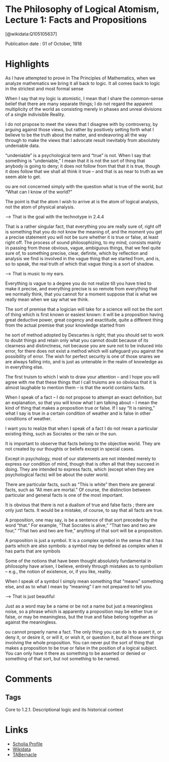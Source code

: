 
The Philosophy of Logical Atomism, Lecture 1: Facts and Propositions
====================================================================
  
  [@wikidata:Q105105637]  
  
Publication date : 01 of October, 1918  

# Highlights

As I have attempted to prove in The Principles of Mathematics, when we analyze mathematics we bring it all back to logic. It all comes back to logic in the strictest and most formal sense

When I say that my logic is atomistic, I mean that I share the common-sense belief that there are many separate things; I do not regard the apparent multiplicity of the world as consisting merely in phases and unreal divisions of a single indivisible Reality. 


I do not propose to meet the views that I disagree with by controversy, by arguing against those views, but rather by positively setting forth what I believe to be the truth about the matter, and endeavoring all the way through to make the views that I advocate result inevitably from absolutely undeniable data.

“undeniable” is a psychological term and “true” is not. When I say that something is “undeniable,” I mean that it is not the sort of thing that anybody is going to deny; it does not follow from that that it is true, though it does follow that we shall all think it true – and that is as near to truth as we seem able to get.

ou are not concerned simply with the question what is true of the world, but “What can I know of the world?”

The point is that the atom I wish to arrive at is the atom of logical analysis, not the atom of physical analysis.

--> That is the goal with the technotype in 2.4.4

That is a rather singular fact, that everything you are really sure of, right off is something that you do not know the meaning of, and the moment you get a precise statement you will not be sure whether it is true or false, at least right off. The process of sound philosophizing, to my mind, consists mainly in passing from those obvious, vague, ambiguous things, that we feel quite sure of, to something precise, clear, definite, which by reflection and analysis we find is involved in the vague thing that we started from, and is, so to speak, the real truth of which that vague thing is a sort of shadow.

--> That is music to my ears.

Everything is vague to a degree you do not realize till you have tried to make it precise, and everything precise is so remote from everything that we normally think, that you cannot for a moment suppose that is what we really mean when we say what we think.

The sort of premise that a logician will take for a science will not be the sort of thing which is first known or easiest known: it will be a proposition having great deductive power, great cogency and exactitude, quite a different thing from the actual premise that your knowledge started from

he sort of method adopted by Descartes is right; that you should set to work to doubt things and retain only what you cannot doubt because of its clearness and distinctness, not because you are sure not to be induced into error, for there does not exist a method which will safeguard you against the possibility of error.
The wish for perfect security is one of those snares we are always falling into, and is just as untenable in the realm of knowledge as in everything else.

The first truism to which I wish to draw your attention – and I hope you will agree with me that these things that I call truisms are so obvious that it is almost laughable to mention them – is that the world contains facts.

 When I speak of a fact – I do not propose to attempt an exact definition, but an explanation, so that you will know what I am talking about – I mean the kind of thing that makes a proposition true or false. If I say “It is raining,” what I say is true in a certain condition of weather and is false in other conditions of weather.

 I want you to realize that when I speak of a fact I do not mean a particular existing thing, such as Socrates or the rain or the sun.

 It is important to observe that facts belong to the objective world. They are not created by our thoughts or beliefs except in special cases.

 Except in psychology, most of our statements are not intended merely to express our condition of mind, though that is often all that they succeed in doing. They are intended to express facts, which (except when they are psychological facts) will be about the outer world.

 There are particular facts, such as “This is white” then there are general facts, such as “All men are mortal.” Of course, the distinction between particular and general facts is one of the most important.

 It is obvious that there is not a dualism of true and false facts ; there are only just facts. It would be a mistake, of course, to say that all facts are true.

A proposition, one may say, is be a sentence of that sort preceded by the word “that.” For example, “That Socrates is alive,” “That two and two are four,” “That two and two are five,” anything of that sort will be a proposition.

A proposition is just a symbol. It is a complex symbol in the sense that it has parts which are also symbols: a symbol may be defined as complex when it has parts that are symbols

 Some of the notions that have been thought absolutely fundamental in philosophy have arisen, I believe, entirely through mistakes as to symbolism – e.g., the notion of existence, or, if you like, reality.

 When I speak of a symbol I simply mean something that “means” something else, and as to what I mean by “meaning” I am not prepared to tell you.

 --> That is just beautiful

 Just as a word may be a name or be not a name but just a meaningless noise, so a phrase which is apparently a proposition may be either true or false, or may be meaningless, but the true and false belong together as against the meaningless.

 ou cannot properly name a fact. The only thing you can do is to assert it, or deny it, or desire it, or will it, or wish it, or question it, but all those are things involving the whole proposition. You can never put the sort of thing that makes a proposition to be true or false in the position of a logical subject. You can only have it there as something to be asserted or denied or something of that sort, but not something to be named.
 
# Comments

## Tags

Core to         1.2.1. Descriptional logic and its historical context

# Links
  
 * [Scholia Profile](https://scholia.toolforge.org/work/Q105105637)  
 * [Wikidata](https://www.wikidata.org/wiki/Q105105637)  
 * [TABernacle](https://tabernacle.toolforge.org/?#/tab/manual/Q105105637/P921%3BP4510)  
